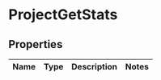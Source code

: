 
# ProjectGetStats

## Properties
Name | Type | Description | Notes
------------ | ------------- | ------------- | -------------



